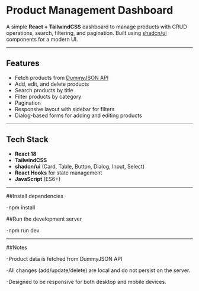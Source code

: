 # Product Management Dashboard

A simple **React + TailwindCSS** dashboard to manage products with CRUD operations, search, filtering, and pagination. Built using [shadcn/ui](https://ui.shadcn.com/) components for a modern UI.

---

## Features

- Fetch products from [DummyJSON API](https://dummyjson.com/docs/products)
- Add, edit, and delete products
- Search products by title
- Filter products by category
- Pagination
- Responsive layout with sidebar for filters
- Dialog-based forms for adding and editing products

---

## Tech Stack

- **React 18**
- **TailwindCSS**
- **shadcn/ui** (Card, Table, Button, Dialog, Input, Select)
- **React Hooks** for state management
- **JavaScript** (ES6+)

---


##Install dependencies

-npm install


##Run the development server

-npm run dev

---



##Notes

-Product data is fetched from DummyJSON API

-All changes (add/update/delete) are local and do not persist on the server.

-Designed to be responsive for both desktop and mobile devices.
